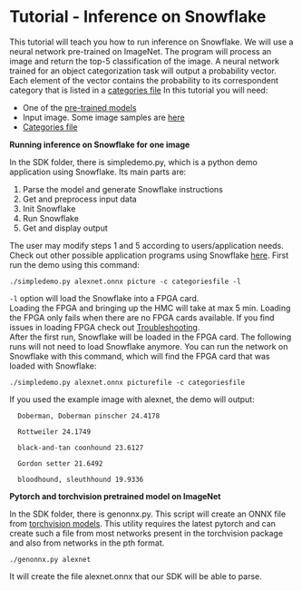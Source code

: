 # Tutorial - Inference on Snowflake  

This tutorial will teach you how to run inference on Snowflake. We will use a neural network pre-trained on ImageNet.
The program will process an image and return the top-5 classification of the image. A neural network trained for an object 
categorization task will output a probability vector. Each element of the vector contains the probability to its correspondent 
category that is listed in a [categories file](https://github.com/FWDNXT/Snowflake-SDK/blob/master/test-files/categories.txt)
In this tutorial you will need:
* One of the [pre-trained models](http://fwdnxt.com/models/)
* Input image. Some image samples are [here](https://github.com/FWDNXT/Snowflake-SDK/tree/master/test-files)
* [Categories file](https://github.com/FWDNXT/Snowflake-SDK/blob/master/test-files/categories.txt)

**Running inference on Snowflake for one image**

In the SDK folder, there is simpledemo.py, which is a python demo application using Snowflake. Its main parts are:

1) Parse the model and generate Snowflake instructions
2) Get and preprocess input data
3) Init Snowflake
4) Run Snowflake
5) Get and display output

The user may modify steps 1 and 5 according to users/application needs.
Check out other possible application programs using Snowflake [here](http://fwdnxt.com/).
First run the demo using this command:

`./simpledemo.py alexnet.onnx picture -c categoriesfile -l`

`-l` option will load the Snowflake into a FPGA card.  
Loading the FPGA and bringing up the HMC will take at max 5 min.
Loading the FPGA only fails when there are no FPGA cards available. If you find issues in loading FPGA check out [Troubleshooting](https://github.com/FWDNXT/Snowflake-SDK/blob/master/Troubleshooting.md).  
After the first run, Snowflake will be loaded in the FPGA card. The following runs will not need to load Snowflake anymore.
You can run the network on Snowflake with this command, which will find the FPGA card that was loaded with Snowflake:

`./simpledemo.py alexnet.onnx picturefile -c categoriesfile`

If you used the example image with alexnet, the demo will output:

```
  Doberman, Doberman pinscher 24.4178

  Rottweiler 24.1749

  black-and-tan coonhound 23.6127

  Gordon setter 21.6492

  bloodhound, sleuthhound 19.9336
```

**Pytorch and torchvision pretrained model on ImageNet**

In the SDK folder, there is genonnx.py. This script will create an ONNX file from [torchvision models](https://github.com/pytorch/vision/tree/master/torchvision).
This utility requires the latest pytorch and can create such a file from most networks present in the
torchvision package and also from networks in the pth format.

`./genonnx.py alexnet`

It will create the file alexnet.onnx that our SDK will be able to parse.



